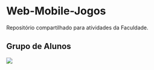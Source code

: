 # Web-Mobile-Jogos
Repositório compartilhado para atividades da Faculdade.

<h2> Grupo de Alunos </h2>
<a href="https://github.com/RandawLucas/Web-Mobile-Jogos/graphs/contributors">
  <img src="https://contrib.rocks/image?repo=RandawLucas/Web-Mobile-Jogos" />
</a>
